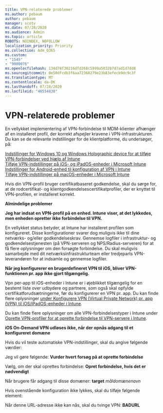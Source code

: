 ```yaml
---
title: VPN-relaterede problemer
ms.author: pebaum
author: pebaum
manager: scotv
ms.date: 07/28/2020
ms.audience: Admin
ms.topic: article
ROBOTS: NOINDEX, NOFOLLOW
localization_priority: Priority
ms.collection: Adm_O365
ms.custom:
- "1545"
- "9000076"
ms.openlocfilehash: 134d78f30216dfd268c5999a5032b7d7ad1d7dd8
ms.sourcegitcommit: 0e50dfcdb3f6aa72368279e23b83efecb9dc9c3f
ms.translationtype: MT
ms.contentlocale: da-DK
ms.lasthandoff: 07/28/2020
ms.locfileid: "46554838"
---
```

# <a name="vpn-related-issues"></a>VPN-relaterede problemer

En vellykket implementering af VPN-forbindelse til MDM-klienter afhænger af en installeret profil, der korrekt afspejler kravene i VPN-infrastrukturen. Du kan se de relevante indstillinger for de klientplatforme, du undersøger, på: 

[Indstillinger for Windows 10 og Windows Holographic device for at tilføje VPN-forbindelser ved hjælp af Intune](https://docs.microsoft.com/intune/vpn-settings-windows-10)  
[Tilføje VPN-indstillinger på iOS- og iPadOS-enheder i Microsoft Intune](https://docs.microsoft.com/intune/vpn-settings-ios)  
[Indstillinger for Android-enhed til konfiguration af VPN i Intune](https://docs.microsoft.com/intune/vpn-settings-android)  
[Tilføje VPN-indstillinger på macOS-enheder i Microsoft Intune](https://docs.microsoft.com/mem/intune/configuration/vpn-settings-macos)

Hvis din VPN-profil bruger certifikatbaseret godkendelse, skal du sørge for, at de rodcertifikat- og klientgodkendelsescertifikatprofiler, der er knyttet til VPN-profilen, er installeret korrekt.

**Almindelige problemer**

**Jeg har indsat en VPN-profil på en enhed. Intune viser, at det lykkedes, men enheden opretter ikke forbindelse til VPN.**

En vellykket status betyder, at Intune har installeret profilen som konfigureret. Disse konfigurationer svarer dog muligvis ikke til dine netværks- og/eller godkendelseskrav. Gennemse logfiler i infrastruktur- og godkendelsestjenesten (på VPN-serveren og NPS/Radius-serveren) for at få flere oplysninger om den forsøgte forbindelse. Du skal muligvis samarbejde med dit netværksinfrastrukturteam eller tredjeparts VPN-leverandøren for at indsamle og gennemse logfiler.

**Når jeg konfigurerer en brugerdefineret VPN til iOS, bliver VPN-funktionen pr. app ikke gjort tilgængelig.**

Vpn per-app til iOS-enheder i Intune er i øjeblikket tilgængelig for en bestemt liste over udbydere og partnere, som også skal opfylde certifikatforudsætningerne, før du konfigurerer en VPN pr. app. Du kan finde flere oplysninger [under Konfigurere VPN (Virtual Private Network) pr. app (VPN) til iOS/iPadOS-enheder i Intune](https://docs.microsoft.com/intune/vpn-setting-configure-per-app). 

Du kan finde flere oplysninger om alle VPN-forbindelsestyper i Intune under [Oprette VPN-profiler for at oprette forbindelse til VPN-servere i Intune](https://docs.microsoft.com/intune/vpn-settings-configure).  

**iOS On-Demand VPN udløses ikke, når der opnås adgang til et konfigureret domæne**

Hvis du vil teste automatiske VPN-indstillinger, skal du angive følgende værdier:

Jeg vil gøre følgende: **Vurder hvert forsøg på at oprette forbindelse** 

Vælg, om der skal oprettes forbindelse: **Opret forbindelse, hvis det er nødvendigt**

Når brugere får adgang til disse domæner: **target** *måldomænenavn*

Hvis ovenstående konfiguration ikke lykkes, skal du tilføje følgende element:

Når denne URL-adresse ikke kan nås, skal du tvinge VPN: **BADURL**